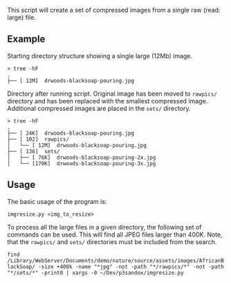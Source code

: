 This script will create a set of compressed images from a single raw (read: large) file.

## Example 

Starting directory structure showing a single large (12Mb) image.

```
> tree -hF
.
├── [ 12M]  drwoods-blacksoap-pouring.jpg
```

Directory after running script.  Original image has been moved to `rawpics/` directory and has been replaced with the smallest compressed image.  Additional compressed images are placed in the `sets/` directory.

```
> tree -hF
.
├── [ 24K]  drwoods-blacksoap-pouring.jpg
├── [ 102]  rawpics/
│   └── [ 12M]  drwoods-blacksoap-pouring.jpg
├── [ 136]  sets/
│   ├── [ 76K]  drwoods-blacksoap-pouring-2x.jpg
│   └── [170K]  drwoods-blacksoap-pouring-3x.jpg
```

## Usage

The basic usage of the program is:

```
imgresize.py <img_to_resize>
```

To process all the large files in a given directory, the following set of commands can be used.  This will find all JPEG files larger than 400K. Note, that the `rawpics/` and `sets/` directories must be included from the search.

`find /Library/WebServer/Documents/demo/nature/source/assets/images/AfricanBlackSoap/ -size +400k -name "*jpg" -not -path "*/rawpics/*" -not -path "*/sets/*" -print0 | xargs -0 ~/Dev/p3sandox/imgresize.py`
